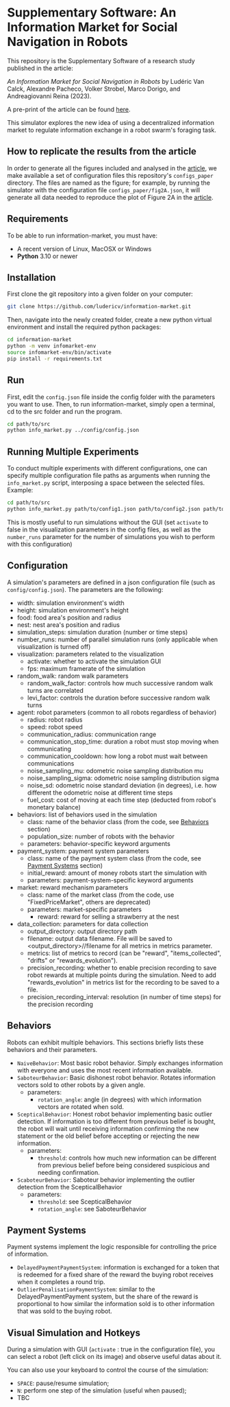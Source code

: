 # Supplementary Software: An Information Market for Social Navigation in Robots
This repository is the Supplementary Software of a research study published in the article:

_An Information Market for Social Navigation in Robots_ by Ludéric Van Calck, Alexandre Pacheco, Volker Strobel, Marco Dorigo, and Andreagiovanni Reina (2023).

A pre-print of the article can be found [here](https://iridia.ulb.ac.be/IridiaTrSeries/link/IridiaTr2022-006.pdf).

This simulator explores the new idea of using a decentralized information market to regulate information exchange in a robot swarm's foraging task.

## How to replicate the results from the article
In order to generate all the figures included and analysed in the [article](https://iridia.ulb.ac.be/IridiaTrSeries/link/IridiaTr2022-006.pdf), we make available a set of configuration files this repository's `configs_paper` directory.
The files are named as the figure; for example, by running the simulator with the configuration file `configs_paper/fig2A.json`, it will generate all data needed to reproduce the plot of Figure 2A in the [article](https://iridia.ulb.ac.be/IridiaTrSeries/link/IridiaTr2022-006.pdf).

## Requirements
To be able to run information-market, you must have:
- A recent version of Linux, MacOSX or Windows
- **Python** 3.10 or newer
## Installation
First clone the git repository into a given folder on your computer:
```bash
git clone https://github.com/ludericv/information-market.git
```
Then, navigate into the newly created folder, create a new python virtual environment and install the required python packages:
```bash
cd information-market
python -m venv infomarket-env
source infomarket-env/bin/activate
pip install -r requirements.txt
```
## Run
First, edit the `config.json` file inside the config folder with the parameters you want to use. Then, to run information-market, simply open a terminal, cd to the src folder and run the program.
```bash
cd path/to/src
python info_market.py ../config/config.json
```

## Running Multiple Experiments
To conduct multiple experiments with different configurations, one can specify multiple configuration file paths as arguments when running the `info_market.py` script, interposing a space between the selected files. Example:
```bash
cd path/to/src
python info_market.py path/to/config1.json path/to/config2.json path/to/config99.json
```
This is mostly useful to run simulations without the GUI (set `activate` to false in the visualization parameters in the config files, as well as the `number_runs` parameter for the number of simulations you wish to perform with this configuration)

## Configuration

A simulation's parameters are defined in a json configuration file (such as `config/config.json`). The parameters are the following:

- width: simulation environment's width
- height: simulation environment's height
- food: food area's position and radius
- nest: nest area's position and radius
- simulation_steps: simulation duration (number or time steps)
- number_runs: number of parallel simulation runs (only applicable when visualization is turned off)
- visualization: parameters related to the visualization
  - activate: whether to activate the simulation GUI
  - fps: maximum framerate of the simulation
- random_walk: random walk parameters
  - random_walk_factor: controls how much successive random walk turns are correlated
  - levi_factor: controls the duration before successive random walk turns
- agent: robot parameters (common to all robots regardless of behavior)
  - radius: robot radius
  - speed: robot speed
  - communication_radius: communication range
  - communication_stop_time: duration a robot must stop moving when communicating
  - communication_cooldown: how long a robot must wait between communications
  - noise_sampling_mu: odometric noise sampling distribution mu
  - noise_sampling_sigma: odometric noise sampling distribution sigma
  - noise_sd: odometric noise standard deviation (in degrees), i.e. how different the odometric noise at different time steps
  - fuel_cost: cost of moving at each time step (deducted from robot's monetary balance)
- behaviors: list of behaviors used in the simulation
  - class: name of the behavior class (from the code, see [Behaviors](#behaviors) section)
  - population_size: number of robots with the behavior
  - parameters: behavior-specific keyword arguments
- payment_system: payment system parameters
  - class: name of the payment system class (from the code, see [Payment Systems](#payment-systems) section)
  - initial_reward: amount of money robots start the simulation with
  - parameters: payment-system-specific keyword arguments
- market: reward mechanism parameters
  - class: name of the market class (from the code, use "FixedPriceMarket", others are deprecated)
  - parameters: market-specific parameters
    - reward: reward for selling a strawberry at the nest
- data_collection: parameters for data collection
  - output_directory: output directory path
  - filename: output data filename. File will be saved to <output_directory>/<metric>/filename for all metrics in metrics parameter.
  - metrics: list of metrics to record (can be "reward", "items_collected", "drifts" or "rewards_evolution").
  - precision_recording: whether to enable precision recording to save robot rewards at multiple points during the simulation. Need to add "rewards_evolution" in metrics list for the recording to be saved to a file.
  - precision_recording_interval: resolution (in number of time steps) for the precision recording

## Behaviors

Robots can exhibit multiple behaviors. This sections briefly lists these behaviors and their parameters.

- `NaiveBehavior`: Most basic robot behavior. Simply exchanges information with everyone and uses the most recent information available.
- `SaboteurBehavior`: Basic dishonest robot behavior. Rotates information vectors sold to other robots by a given angle.
  - parameters: 
    - `rotation_angle`: angle (in degrees) with which information vectors are rotated when sold.
- `ScepticalBehavior`: Honest robot behavior implementing basic outlier detection. If information is too different from previous belief is bought, the robot will wait until receiving information confirming the new statement or the old belief before accepting or rejecting the new information.
  - parameters:
    - `threshold`: controls how much new information can be different from previous belief before being considered suspicious and needing confirmation.
- `ScaboteurBehavior`: Saboteur behavior implementing the outlier detection from the ScepticalBehavior
  - parameters:
    - `threshold`: see ScepticalBehavior
    - `rotation_angle`: see SaboteurBehavior

## Payment Systems

Payment systems implement the logic responsible for controlling the price of information.

- `DelayedPaymentPaymentSystem`: information is exchanged for a token that is redeemed for a fixed share of the reward the buying robot receives when it completes a round trip.
- `OutlierPenalisationPaymentSystem`: similar to the DelayedPaymentPayment system, but the share of the reward is proportional to how similar the information sold is to other information that was sold to the buying robot.

## Visual Simulation and Hotkeys

During a simulation with GUI (`activate` : true in the configuration file), you can select a robot (left click on its image) and observe useful datas about it.

You can also use your keyboard to control the course of the simulation:
- `SPACE`: pause/resume simulation;
- `N`: perform one step of the simulation (useful when paused);
- TBC

